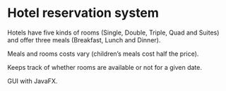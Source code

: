# Hotel reservation system  

Hotels have five kinds of rooms (Single, Double, Triple, Quad and Suites) and offer three meals (Breakfast, Lunch and Dinner).

Meals and rooms costs vary (children’s meals cost half the price).

Keeps track of whether rooms are available or not for a given date.

GUI with JavaFX. 
